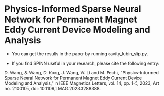# Physics-Informed Sparse Neural Network for Permanent Magnet Eddy Current Device Modeling and Analysis
- You can get the results in the paper by running cavity_lubin_slip.py.

- If you find SPINN useful in your research, please cite the following entry:
  
D. Wang, S. Wang, D. Kong, J. Wang, W. Li and M. Pecht, "Physics-Informed Sparse Neural Network for Permanent Magnet Eddy Current Device Modeling and Analysis," in IEEE Magnetics Letters, vol. 14, pp. 1-5, 2023, Art no. 2100105, doi: 10.1109/LMAG.2023.3288388.
